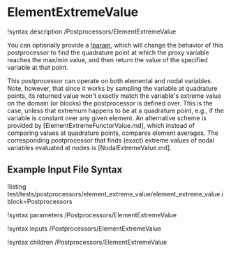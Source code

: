 # ElementExtremeValue

!syntax description /Postprocessors/ElementExtremeValue

You can optionally provide a [!param](/Postprocessors/ElementExtremeValue/proxy_variable),
which will change the behavior of this postprocessor to
find the quadrature point at which the proxy variable reaches the max/min value,
and then return the value of the specified variable at that point.

This postprocessor can operate on both elemental and nodal variables. Note,
however, that since it works by sampling the variable at quadrature points,
its returned value won't exactly match the variable's extreme value on the
domain (or blocks) the postprocessor is defined over. This is the case, unless
that extremum happens to be at a quadrature point, e.g., if the variable is
constant over any given element.
An alternative scheme is provided by [ElementExtremeFunctorValue.md], which
instead of comparing values at quadrature points, compares element averages.
The corresponding postprocessor that finds (exact) extreme values of nodal
variables evaluated at nodes is [NodalExtremeValue.md].

## Example Input File Syntax

!listing test/tests/postprocessors/element_extreme_value/element_extreme_value.i block=Postprocessors

!syntax parameters /Postprocessors/ElementExtremeValue

!syntax inputs /Postprocessors/ElementExtremeValue

!syntax children /Postprocessors/ElementExtremeValue
